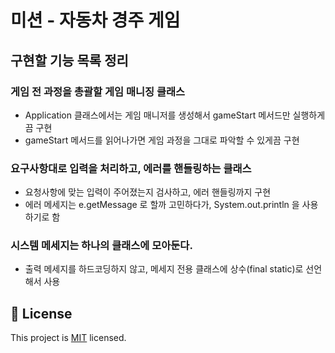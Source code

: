 # 미션 - 자동차 경주 게임

## 구현할 기능 목록 정리

### 게임 전 과정을 총괄할 게임 매니징 클래스
- Application 클래스에서는 게임 매니저를 생성해서 gameStart 메서드만 실행하게끔 구현
- gameStart 메서드를 읽어나가면 게임 과정을 그대로 파악할 수 있게끔 구현 

### 요구사항대로 입력을 처리하고, 에러를 핸들링하는 클래스
- 요청사항에 맞는 입력이 주어졌는지 검사하고, 에러 핸들링까지 구현
- 에러 메세지는 e.getMessage 로 할까 고민하다가, System.out.println 을 사용하기로 함

### 시스템 메세지는 하나의 클래스에 모아둔다.
- 출력 메세지를 하드코딩하지 않고, 메세지 전용 클래스에 상수(final static)로 선언해서 사용 

## 📝 License

This project is [MIT](https://github.com/woowacourse/java-racingcar-precourse/blob/master/LICENSE) licensed.
